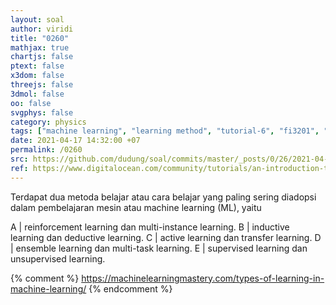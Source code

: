 ```yaml
---
layout: soal
author: viridi
title: "0260"
mathjax: true
chartjs: false
ptext: false
x3dom: false
threejs: false
3dmol: false
oo: false
svgphys: false
category: physics
tags: ["machine learning", "learning method", "tutorial-6", "fi3201", "2020-2"]
date: 2021-04-17 14:32:00 +07
permalink: /0260
src: https://github.com/dudung/soal/commits/master/_posts/0/26/2021-04-20-machine-learning-0.md
ref: https://www.digitalocean.com/community/tutorials/an-introduction-to-machine-learning
---
```

Terdapat dua metoda belajar atau cara belajar yang paling sering diadopsi dalam pembelajaran mesin atau machine learning (ML), yaitu

A | reinforcement learning dan multi-instance learning.
B | inductive learning dan deductive learning.
C | active learning dan transfer learning.
D | ensemble learning dan multi-task learning.
E | supervised learning dan unsupervised learning.

{% comment %}
https://machinelearningmastery.com/types-of-learning-in-machine-learning/
{% endcomment %}